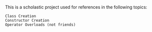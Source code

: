 This is a scholastic project used for references in the following topics:

    Class Creation
    Constructor Creation
    Operator Overloads (not friends)
